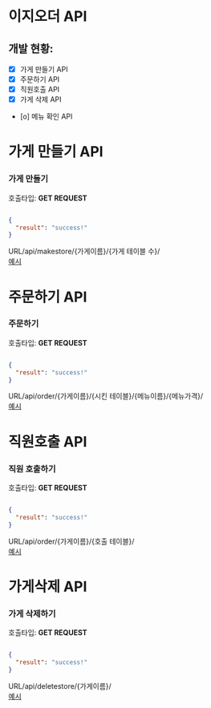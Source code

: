 # 이지오더 API

## 개발 현황:
- [X] 가게 만들기 API
- [X] 주문하기 API
- [x] 직원호출 API
- [x] 가게 삭제 API
- [o] 메뉴 확인 API

# 가게 만들기 API
### 가게 만들기 <br>
호출타입: **GET REQUEST**
```json

{
  "result": "success!"
}

```

URL/api/makestore/{가게이름}/{가게 테이블 수}/<br>
[예시](https://easyorderAPI.seungwoohan0104.repl.co/api/makestore/test/3)

# 주문하기 API
### 주문하기 <br>
호출타입: **GET REQUEST**
```json

{
  "result": "success!"
}

```

URL/api/order/{가게이름}/{시킨 테이블}/{메뉴이름}/{메뉴가격}/<br>
[예시](https://easyorderAPI.seungwoohan0104.repl.co/api/order/test/2/제육볶음/5000)

# 직원호출 API
### 직원 호출하기 <br>
호출타입: **GET REQUEST**
```json

{
  "result": "success!"
}

```

URL/api/order/{가게이름}/{호출 테이블}/<br>
[예시](https://easyorderAPI.seungwoohan0104.repl.co/api/call/test/2/)

# 가게삭제 API
### 가게 삭제하기 <br>
호출타입: **GET REQUEST**
```json

{
  "result": "success!"
}

```

URL/api/deletestore/{가게이름}/<br>
[예시](https://easyorderAPI.seungwoohan0104.repl.co/api/deletestore/test/)
